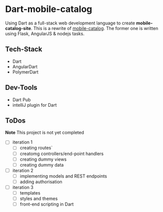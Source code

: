 # Dart-mobile-catalog
Using Dart as a full-stack web development language to create **mobile-catalog-site**. This is a rewrite of [mobile-catalog](https://github.com/jnoortheen/mobile-catalog). The former one is written using Flask, AngularJS & nodejs tasks. 

## Tech-Stack

* Dart 
* AngularDart
* PolymerDart


## Dev-Tools

* Dart Pub
* intelliJ plugin for Dart

## __ToDos__
**Note** This project is not yet completed

- [ ] iteration 1
  - [ ] creating routes`
  - [ ] creatomg controllers/end-point handlers
  - [ ] creating dummy views
  - [ ] creating dummy data
- [ ] iteration 2
  - [ ] implementing models and REST endpoints
  - [ ] adding authorisation
- [ ] iteration 3
  - [ ] templates
  - [ ] styles and themes
  - [ ] front-end scripting in Dart
